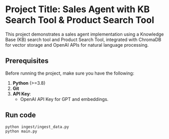 # Project Title: Sales Agent with KB Search Tool & Product Search Tool
This project demonstrates a sales agent implementation using a Knowledge Base (KB) search tool and Product Search Tool, integrated with ChromaDB for vector storage and OpenAI APIs for natural language processing.

## Prerequisites
Before running the project, make sure you have the following:

1. **Python** (>=3.8)
2. **Git**
3. **API Key**:
   - OpenAI API Key for GPT and embeddings.

## Run code
```
python ingest/ingest_data.py
python main.py
```